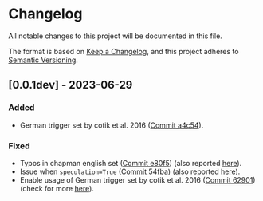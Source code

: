 # Changelog 

All notable changes to this project will be documented in this file.

The format is based on [Keep a Changelog](https://keepachangelog.com/en/1.0.0/),
and this project adheres to [Semantic Versioning](https://semver.org/spec/v2.0.0.html).

## [0.0.1dev] - 2023-06-29

### Added

- German trigger set by cotik et al. 2016 ([Commit a4c54](https://github.com/DFKI-NLP/pynegex/commit/a4c54156ccb5d72c61e293fc78af58cb13c66c00)).

### Fixed

- Typos in chapman english set ([Commit e80f5](https://github.com/DFKI-NLP/pynegex/commit/e80f520013fd7d80d64ae216ab346eaa6adf45a3)) (also reported [here](https://code.google.com/archive/p/negex/issues/6)).
- Issue when `speculation=True` ([Commit 54fba](https://github.com/DFKI-NLP/pynegex/commit/54fbad6d9c52384f815beb3f047bf06ab647d1a4)) (also reported [here](https://code.google.com/archive/p/negex/issues/5)).
- Enable usage of German trigger set by cotik et al. 2016 ([Commit 62901](https://github.com/DFKI-NLP/pynegex/commit/62901af47dcc0bad99f60f41a4c13a126f594dc8)) (check for more [here](http://macss.dfki.de/german_trigger_set.html)).
